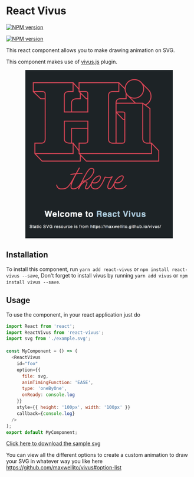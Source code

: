 # React Vivus
[![NPM version](https://badge.fury.io/js/react-vivus.svg)](https://www.npmjs.com/package/react-vivus)

[![NPM version](https://img.shields.io/badge/LICENSE-MIT-blue.svg)](https://www.npmjs.com/package/react-vivus)

This react component allows you to make drawing animation on SVG.

This component makes use of [vivus.js](https://github.com/maxwellito/vivus) plugin.

<p style="text-align: center">
  <img src="docs/hi.gif"  width="400" title="React Vivus Example Gif" alt="React Vivus Example Gif" />
</p>

## Installation

To install this component, run `yarn add react-vivus` or `npm install react-vivus --save`, Don't forget to install vivus by running `yarn add vivus` or `npm install vivus --save`.

## Usage

To use the component, in your react application just do

```javascript
import React from 'react';
import ReactVivus from 'react-vivus';
import svg from './example.svg';

const MyComponent = () => (
  <ReactVivus
    id="foo"
    option={{
      file: svg,
      animTimingFunction: 'EASE',
      type: 'oneByOne',
      onReady: console.log
    }}
    style={{ height: '100px', width: '100px' }}
    callback={console.log}
  />
);
export default MyComponent;

```

[Click here to download the sample svg]('docs/hi.gif')


You can view all the different options to create a custom animation to draw your SVG in whatever way you like here https://github.com/maxwellito/vivus#option-list
